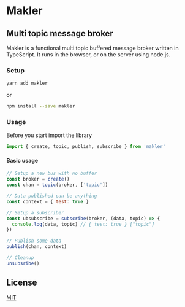 # Makler

## Multi topic message broker

Makler is a functional multi topic buffered message broker written in TypeScript. It runs in the browser, or on the server using node.js.

### Setup

```bash
yarn add makler
```

or

```bash
npm install --save makler
```

### Usage

Before you start import the library

```javascript
import { create, topic, publish, subscribe } from 'makler'
```

#### Basic usage

```javascript
// Setup a new bus with no buffer
const broker = create()
const chan = topic(broker, ['topic'])

// Data published can be anything
const context = { test: true }

// Setup a subscriber
const ubsubscribe = subscribe(broker, (data, topic) => {
  console.log(data, topic) // { test: true } ["topic"]
})

// Publish some data
publish(chan, context)

// Cleanup
unsubsribe()
```

## License

[MIT](LICENSE)
